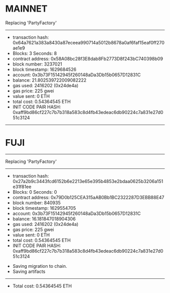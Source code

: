 # MAINNET

Replacing 'PartyFactory'

---

- transaction hash: 0x64a7621a383a8430a87eceea990714a5012b8678a0af6faf15eaf0ff270ae1e9
- Blocks: 3 Seconds: 8
- contract address: 0x58A08bc28f3E8dab8Fb2773D8f243bC740398b09
- block number: 3237021
- block timestamp: 1629684526
- account: 0x3b73F15142945f260148aDa3Db15b0657D12831C
- balance: 21.802539722009082222
- gas used: 2416202 (0x24de4a)
- gas price: 225 gwei
- value sent: 0 ETH
- total cost: 0.54364545 ETH
- INIT CODE PAIR HASH: 0xaff9bd86cf227c7b7b318a583c8d4fb43edeac6db90224c7a831e27d051c3124

---

# FUJI

---

Replacing 'PartyFactory'

---

- transaction hash: 0x27a2b9c3443fcd6152b6e2213e65e395b4853e2bdaa0625b3206a151e31f81ee
- Blocks: 0 Seconds: 0
- contract address: 0x79D0b125CEA315aAB0Bb1BC2322287D3EBB88E47
- block number: 840935
- block timestamp: 1629554705
- account: 0x3b73F15142945f260148aDa3Db15b0657D12831C
- balance: 16.181847018904306
- gas used: 2416202 (0x24de4a)
- gas price: 225 gwei
- value sent: 0 ETH
- total cost: 0.54364545 ETH
- INIT CODE PAIR HASH: 0xaff9bd86cf227c7b7b318a583c8d4fb43edeac6db90224c7a831e27d051c3124

* Saving migration to chain.
* Saving artifacts

---

- Total cost: 0.54364545 ETH
